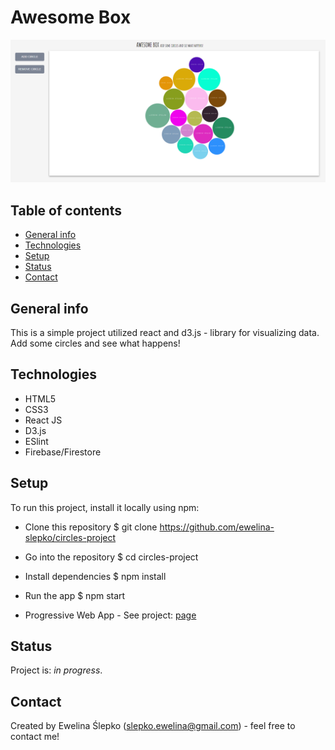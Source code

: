 # Awesome Box
![screenshot](/images/screen_shoot.png)

## Table of contents
* [General info](#general-info)
* [Technologies](#technologies)
* [Setup](#setup)
* [Status](#status)
* [Contact](#contact)

## General info
This is a simple project utilized react and d3.js - library for visualizing data. Add some circles and see what happens!

## Technologies
* HTML5
* CSS3
* React JS
* D3.js
* ESlint
* Firebase/Firestore

## Setup
To run this project, install it locally using npm:

* Clone this repository
$ git clone https://github.com/ewelina-slepko/circles-project

* Go into the repository
$ cd circles-project

* Install dependencies
$ npm install

* Run the app
$ npm start

* Progressive Web App - 
See project: [page](https://circles-application.firebaseapp.com/)

## Status
Project is: _in progress_.

## Contact
Created by Ewelina Ślepko (slepko.ewelina@gmail.com) - feel free to contact me!
